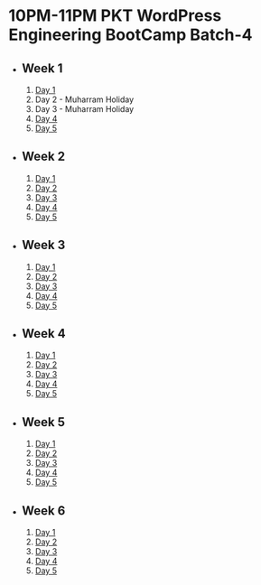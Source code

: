 # 10PM-11PM PKT WordPress Engineering BootCamp Batch-4

- ## Week 1

   1. [Day 1](https://www.facebook.com/iCodeguru/videos/1196606151374387)
   2. Day 2 - Muharram Holiday
   3. Day 3 - Muharram Holiday
   4. [Day 4](https://www.facebook.com/iCodeguru/videos/3823562941233808)
   5. [Day 5](https://www.facebook.com/iCodeguru/videos/1427243051326923)

- ## Week 2

   1. [Day 1](https://www.facebook.com/iCodeguru/videos/2151802771860884)
   2. [Day 2]()
   3. [Day 3](https://www.facebook.com/iCodeguru/videos/510239951402234)
   4. [Day 4](https://www.facebook.com/iCodeguru/videos/1005831757683334)
   5. [Day 5](https://www.facebook.com/iCodeguru/videos/475506798748942)

- ## Week 3

   1. [Day 1](https://www.facebook.com/iCodeguru/videos/1597270191001887)
   2. [Day 2](https://www.facebook.com/iCodeguru/videos/1630471097685690)
   3. [Day 3](https://www.facebook.com/iCodeguru/videos/1599192077606042)
   4. [Day 4](https://www.facebook.com/iCodeguru/videos/800969955556867)
   5. [Day 5](https://www.facebook.com/watch/?v=844089034493038)

- ## Week 4

   1. [Day 1]()
   2. [Day 2](https://www.facebook.com/iCodeguru/videos/1043735163768631)
   3. [Day 3](https://www.facebook.com/watch/?v=865160645666830)
   4. [Day 4](https://www.facebook.com/iCodeguru/videos/2265019617165355)
   5. [Day 5](https://www.facebook.com/iCodeguru/videos/384427337682698)

- ## Week 5

   1. [Day 1](https://www.facebook.com/iCodeguru/videos/1164183351335635)
   2. [Day 2](https://www.facebook.com/iCodeguru/videos/3228753150589438)
   3. [Day 3](https://www.facebook.com/iCodeguru/videos/1256994448620577)
   4. [Day 4](https://www.facebook.com/iCodeguru/videos/521042440496786)
   5. [Day 5]()

- ## Week 6

   1. [Day 1]()
   2. [Day 2](https://www.facebook.com/iCodeguru/videos/1195896761725846)
   3. [Day 3](https://www.facebook.com/iCodeguru/videos/1553821772153130)
   4. [Day 4](https://www.facebook.com/iCodeguru/videos/1238121997177898)
   5. [Day 5](https://www.facebook.com/iCodeguru/videos/1013001053606937)

<!-- - ## Week 

   1. [Day 1](https://www.facebook.com/iCodeguru/videos/3184312551704415)
   2. [Day 2]()
   3. [Day 3]()
   4. [Day 4]()
   5. [Day 5]() -->

<!-- - ## Week 

   1. [Day 1]()
   2. [Day 2]()
   3. [Day 3]()
   4. [Day 4]()
   5. [Day 5]() -->